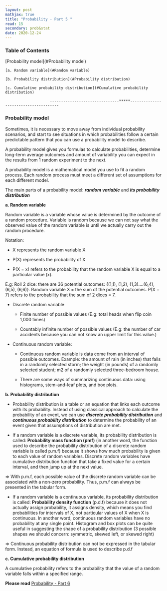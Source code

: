 ```yaml
---
layout: post
mathjax: true
title: "Probability - Part 5 "
read: 15
secondary: prob&stat
date: 2020-12-24
---
```

### Table of Contents
[Probability model](#Probability model)

    [a. Random variable](#Random variable)
  
    [b. Probability distribution](#Probability distribution)
  
    [c. Cumulative probability distribution](#Cumulative probability distribution)

                        -------------------------------*****--------------------------------------

### Probability model <a class="anchor" id="Probability model"></a>

Sometimes, it is necessary to move away from individual probability scenarios, and start to see situations in which probabilities follow a certain predictable pattern that you can use a probability model to describe.

A probability model gives you formulas to calculate probabilities, determine long-term average outcomes and amount of variability you can expect in the results from 1 random experiment to the next. 

A probability model is a mathematical model you use to fit a random process. Each random process must meet a different set of assumptions for each different model.

The main parts of a probability model: ***random variable*** and ***its probability distribution***

**a. Random variable** <a class="anchor" id="Random variable"></a>

Random variable is a variable whose value is determined by the outcome of a random procedure. Variable is random because we can not say what the observed value of the random variable is until we actually carry out the random procedure. 

Notation: 

+ X represents the random variable X

+ P(X) represents the probability of X

+ P(X = x) refers to the probability that the random variable X is equal to a particular value (x).

E.g: Roll 2 dice: there are 36 potential outcomes: {(1,1), (1,2), (1,3)....(6,4), (6,5), (6,6)}. Random variable X = the sum of the potential outcomes. P(X = 7) refers to the probability that the sum of 2 dices = 7. 

+ Discrete random variable

    + Finite number of possible values (E.g: total heads when flip coin 1,000 times)

    + Countably infinite number of possible values (E.g: the number of car accidents because you can not know an upper limit for this value.)

+ Continuous random variable: 

    + Continuous random variable is data come from an interval of possible outcomes. Example: the amount of rain (in inches) that falls in a randomly selected storm; the weight (in pounds) of a randomly selected student; m2 of a randomly selected three-bedroom house.

    + There are some ways of summarizing continuous data: using histograms, stem-and-leaf plots, and box plots. 

**b. Probability distribution** <a class="anchor" id="Probability distribution"></a>

-   Probability distribution is a table or an equation that links each outcome with its probability. Instead of using classical approach to calculate the probability of an event, we can use ***discrete probability distribution*** and ***continuous probability distribution*** to determine the probability of an event given that assumptions of distribution are met.

-   If a random variable is a discrete variable, its probability distribution is called: **Probability mass function (pmf)** (in another word, the function used to describe the probability distribution of a discrete random variable is called p.m.f) because it shows how much probability is given to each value of random variables. Discrete random variables have cumulative distribution function that take a fixed value for a certain interval, and then jump up at the next value.

=> With p.m.f, each possible value of the discrete random variable can be associated with a non-zero probability. Thus, p.m.f can always be presented in the tabular form.

-   If a random variable is a continuous variable, its probability distribution is called: **Probability density function** (p.d.f) because it does not actually assign probability, it assigns density, which means you find probabilities for intervals of X, not particular values of X when X is continuous. In another word, continuous random variables have no probability at any single point. Histogram and box plots can be quite useful in suggesting the shape of a probability distribution (3 possible shapes we should concern: symmetric, skewed left, or skewed right)

=> Continuous probability distribution can not be expressed in the tabular form. Instead, an equation of formula is used to describe p.d.f

**c. Cumulative probability distribution** <a class="anchor" id="Cumulative probability distribution"></a>

A cumulative probability refers to the probability that the value of a random variable falls within a specified range. 

**Please read** [Probability - Part 6](https://lytranp.github.io/notes/prob6)
